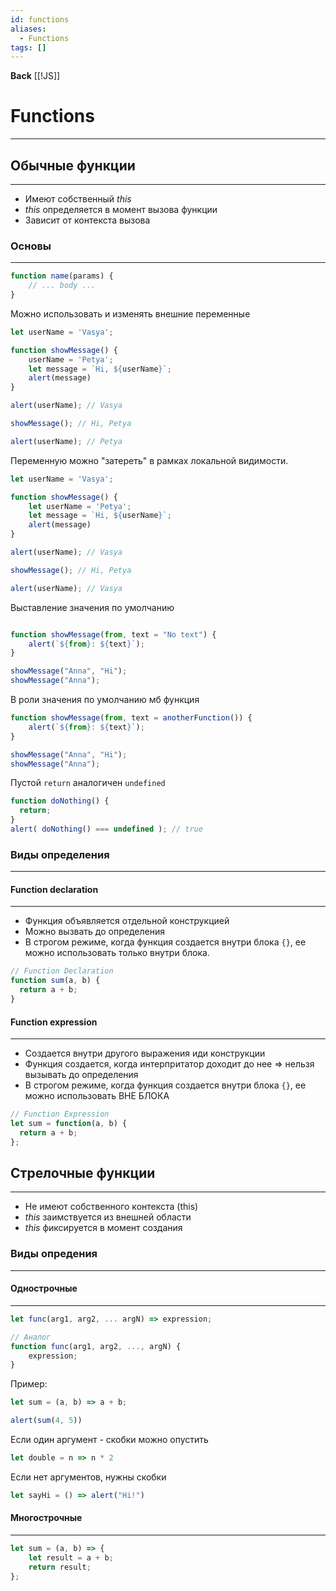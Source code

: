 ```yaml
---
id: functions
aliases:
  - Functions
tags: []
---
```

**Back**
    [[!JS]]

# Functions
---

## Обычные функции
---
- Имеют собственный *this*
- *this* определяется в момент вызова функции
- Зависит от контекста вызова

### Основы
---
```js
function name(params) {
    // ... body ...
}

```

Можно использовать и изменять внешние переменные
```js
let userName = 'Vasya';

function showMessage() {
    userName = 'Petya';
    let message = `Hi, ${userName}`;
    alert(message)
}

alert(userName); // Vasya

showMessage(); // Hi, Petya

alert(userName); // Petya
```

Переменную можно "затереть" в рамках локальной видимости.
```js
let userName = 'Vasya';

function showMessage() {
    let userName = 'Petya';
    let message = `Hi, ${userName}`;
    alert(message)
}

alert(userName); // Vasya

showMessage(); // Hi, Petya

alert(userName); // Vasya
```

Выставление значения по умолчанию
```js

function showMessage(from, text = "No text") {
    alert(`${from}: ${text}`);
}

showMessage("Anna", "Hi");
showMessage("Anna");
```

В роли значения по умолчанию мб функция
```js
function showMessage(from, text = anotherFunction()) {
    alert(`${from}: ${text}`);
}

showMessage("Anna", "Hi");
showMessage("Anna");
```

Пустой `return` аналогичен `undefined`
```js
function doNothing() {
  return;
}
alert( doNothing() === undefined ); // true
```

### Виды определения
---

#### Function declaration
---
- Функция объявляется отдельной конструкцией
- Можно вызвать до определения
- В строгом режиме, когда функция создается внутри блока `{}`, ее можно использовать только внутри блока.
```js
// Function Declaration
function sum(a, b) {
  return a + b;
}
```

#### Function expression
---
- Создается внутри другого выражения иди конструкции
- Функция создается, когда интерпритатор доходит до нее => нельзя вызывать до определения
- В строгом режиме, когда функция создается внутри блока `{}`, ее можно использовать ВНЕ БЛОКА
```js
// Function Expression
let sum = function(a, b) {
  return a + b;
};
```

## Стрелочные функции
---
- Не имеют собственного контекста (this)
- *this* заимствуется из внешней области
- *this* фиксируется в момент создания

### Виды опредения
---

#### Однострочные
---
```js
let func(arg1, arg2, ... argN) => expression;

// Аналог
function func(arg1, arg2, ..., argN) {
    expression;
}
```

Пример:
```js
let sum = (a, b) => a + b;

alert(sum(4, 5))
```
Если один аргумент - скобки можно опустить
```js
let double = n => n * 2
```
Если нет аргументов, нужны скобки
```js
let sayHi = () => alert("Hi!")
```

#### Многострочные
---
```js
let sum = (a, b) => {
    let result = a + b;
    return result;
};
```
